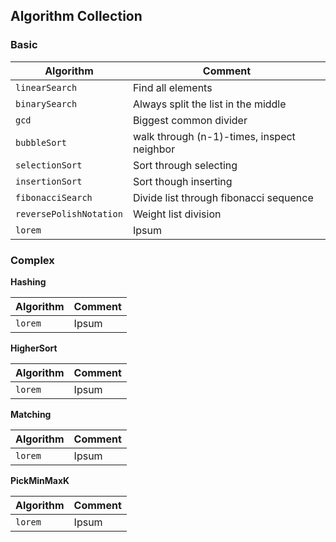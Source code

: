 ## Algorithm Collection

### Basic
| Algorithm               | Comment                                    |
|-------------------------|--------------------------------------------|
| `linearSearch`          | Find all elements                          |
| `binarySearch`          | Always split the list in the middle        |
| `gcd`                   | Biggest common divider                     |
| `bubbleSort`            | walk through (n-1)-times, inspect neighbor |
| `selectionSort`         | Sort through selecting                     |
| `insertionSort`         | Sort though inserting                      |
| `fibonacciSearch`       | Divide list through fibonacci sequence     |
| `reversePolishNotation` | Weight list division                       |
| `lorem`                 | Ipsum                                      |

### Complex
**Hashing**

| Algorithm         | Comment                     |
|-------------------|-----------------------------|
| `lorem`           | Ipsum                       |

**HigherSort**

| Algorithm         | Comment                     |
|-------------------|-----------------------------|
| `lorem`           | Ipsum                       |

**Matching**

| Algorithm         | Comment                     |
|-------------------|-----------------------------|
| `lorem`           | Ipsum                       |

**PickMinMaxK**

| Algorithm         | Comment                     |
|-------------------|-----------------------------|
| `lorem`           | Ipsum                       |